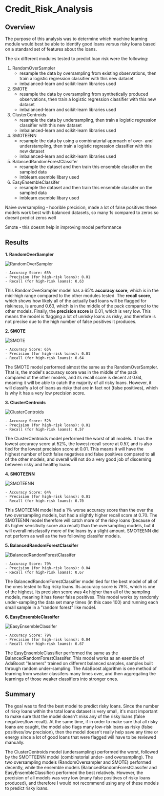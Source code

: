# Credit_Risk_Analysis

## Overview


The purpose of this analysis was to determine which machine learning module would best be able to identify good loans versus risky loans based on a standard set of features about the loans. 

The six different modules tested to predict loan risk were the following:

1. RandomOverSampler
    - resample the data by oversampling from existing observations, then train a logistic regression classifier with this new dataset
    - imbalanced-learn and scikit-learn libraries used
2. SMOTE
    - resample the data by oversampling from synthetically produced observations, then train a logistic regression classifier with this new dataset
    - imbalanced-learn and scikit-learn libraries used
3. ClusterCentroids
    - resample the data by undersampling, then train a logistic regression classifier with this new dataset
    - imbalanced-learn and scikit-learn libraries used
4. SMOTEENN
    -  resample the data by using a combinatorial approach of over- and understampling, then train a logistic regression classifier with this new dataset
    - imbalanced-learn and scikit-learn libraries used
5. BalancedRandomForestClassifer
    - resample the dataset and then train this ensemble classifer on the sampled data
    - imblearn.esemble libary used
6. EasyEnsembleClassifer
    - resample the dataset and then train this ensemble classifer on the sampled data
    - imblearn.esemble libary used

Naive oversampling - hoorible precision, made a lot of false positives
these models work best with balanced datasets, so many 1s compared to zeros so doesnt predict zeros well

Smote - this doesnt help in improving model performance

## Results

**1. RandomOverSampler**

![RandomOverSampler](Module-17-Challenge-Resources/Resources/RandomOverSampler_Results.png)

    - Accuracy Score: 65%
    - Precision (for high-risk loans): 0.01
    - Recall (for high-risk loans): 0.63

This RandomOverSampler model has a 65% **accuracy score**, which is in the mid-high range compared to the other modules tested. The **recall score**, which shows how likely all of the actually bad loans will be flagged for riskiness, is around 0.63, which is in the middle of the pack compared to the other models. Finally, the **precision score** is 0.01, which is very low. This means the model is flagging a lot of unrisky loans as risky, and therefore is not precise due to the high number of false positives it produces. 

**2. SMOTE**

![SMOTE](Module-17-Challenge-Resources/Resources/SMOTE_Results.png)

    - Accuracy Score: 65%
    - Precision (for high-risk loans): 0.01
    - Recall (for high-risk loans): 0.64

The SMOTE model performed almost the same as the RandomOverSampler. That is, the model's accuracy score was in the middle of the pack compared ot the other models, and its recall score is decent at 0.64, meaning it will be able to catch the majority of all risky loans. However, it will classify a lot of loans as risky that are in fact not (false positives), which is why it has a very low precision score. 

**3. ClusterCentroids**

![ClusterCentroids](Module-17-Challenge-Resources/Resources/ClusterCentroids_Results.png)

    - Accuracy Score: 52%
    - Precision (for high-risk loans): 0.01
    - Recall (for high-risk loans): 0.57

The ClusterCentroids model performed the worst of all models. It has the lowest accuracy score at 52%, the lowest recall score at 0.57, and is also tied for the lowest precision score at 0.01. This means it will have the highest number of both false negatives and false positives compared to all of the other models, and overall will not do a very good job of discerning between risky and healthy loans. 

**4. SMOTEENN**

![SMOTEENN](Module-17-Challenge-Resources/Resources/SMOTEENN_Results.png)

    - Accuracy Score: 64%
    - Precision (for high-risk loans): 0.01
    - Recall (for high-risk loans): 0.70

This SMOTEENN model had a 1% worse accuracy score than the over the two oversampling models, but had a slightly higher recall score at 0.70. The SMOTEENN model therefore will catch more of the risky loans (because of its higher sensitivity score aka recall) than the oversampling models, but it will overall misclassify more of the loans by a slight amount. SMOTEENN did not perform as well as the two following classifer models.

**5. BalancedRandomForestClassifer**

![BalancedRandomForestClassifer](Module-17-Challenge-Resources/Resources/BalRandomForestClassifer_Results.png)

    - Accuracy Score: 79%
    - Precision (for high-risk loans): 0.04
    - Recall (for high-risk loans): 0.67

The BalancedRandomForestClassifier model tied for the best model of all of the ones tested to flag risky loans. Its accuracy score is 79%, which is one of the highest. Its precision score was 4x higher than all of the sampling models, meaning it has fewer false positives. This model works by randomly under-sampling the data set many times (in this case 100) and running each small sample in a "random forest" like model. 

**6. EasyEnsembleClassifer**

![EasyEnsembleClassifer](Module-17-Challenge-Resources/Resources/EasyEnsembleClassifer_Results.png)

    - Accuracy Score: 79%
    - Precision (for high-risk loans): 0.04
    - Recall (for high-risk loans): 0.67

The EasyEnsembleClassifier performed the same as the BalancedRandomForestClassifer. This model works as an esemble of AdaBoost "learners" trained on different balanced samples, samples built through random under-sampling. The AdaBoost algorithm is one method of learning from weaker classifers many times over, and then aggregating the learnings of those weaker classifiers into stronger ones. 

## Summary

The goal was to find the best model to predict risky loans. Since the number of risky loans within the total loans dataset is very small, it's most important to make sure that the model doesn't miss any of the risky loans (false negatives/low recall). At the same time, if in order to make sure that all risky loans are caught, the model also flags many low-risk loans as risky (false positives/low precision), then the model doesn't really help save any time or energy since a lot of good loans that were flagged will have to be reviewed manually. 

The ClusterCentroids model (undersampling) performed the worst, followed by the SMOTTEENN model (combinatorial under- and oversampling). The two oversampling models (RandomOversampler and SMOTE) performed decently, while the ensemble models (BalancedRandomForestClassifer and EasyEnsembleClassifier) performed the best relatively. However, the precision of all models was very low (many false positives of risky loans produced), and therefore I would not recommend using any of these models to predict risky loans. 